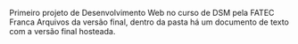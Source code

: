 Primeiro projeto de Desenvolvimento Web no curso de DSM pela FATEC Franca
Arquivos da versão final, dentro da pasta há um documento de texto com a versão final hosteada.

